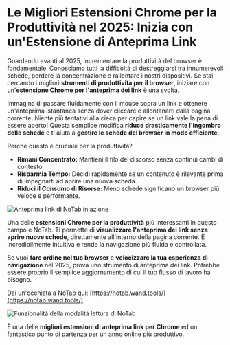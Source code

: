 # Le Migliori Estensioni Chrome per la Produttività nel 2025: Inizia con un'Estensione di Anteprima Link

Guardando avanti al 2025, incrementare la produttività del browser è fondamentale. Conosciamo tutti la difficoltà di destreggiarsi tra innumerevoli schede, perdere la concentrazione e rallentare i nostri dispositivi. Se stai cercando i migliori **strumenti di produttività per il browser**, iniziare con un'**estensione Chrome per l'anteprima dei link** è una svolta.

Immagina di passare fluidamente con il mouse sopra un link e ottenere un'anteprima istantanea senza dover cliccare e allontanarti dalla pagina corrente. Niente più tentativi alla cieca per capire se un link vale la pena di essere aperto! Questa semplice modifica **riduce drasticamente l'ingombro delle schede** e ti aiuta a **gestire le schede del browser in modo efficiente**.

Perché questo è cruciale per la produttività?
*   **Rimani Concentrato:** Mantieni il filo del discorso senza continui cambi di contesto.
*   **Risparmia Tempo:** Decidi rapidamente se un contenuto è rilevante prima di impegnarti ad aprire una nuova scheda.
*   **Riduci il Consumo di Risorse:** Meno schede significano un browser più veloce e performante.

![Anteprima link di NoTab in azione](images/notab1.png)

Una delle **estensioni Chrome per la produttività** più interessanti in questo campo è NoTab. Ti permette di **visualizzare l'anteprima dei link senza aprire nuove schede**, direttamente all'interno della pagina corrente. È incredibilmente intuitiva e rende la navigazione più fluida e controllata.

Se vuoi **fare ordine nel tuo browser** e **velocizzare la tua esperienza di navigazione** nel 2025, prova uno strumento di anteprima dei link. Potrebbe essere proprio il semplice aggiornamento di cui il tuo flusso di lavoro ha bisogno.

Dai un'occhiata a NoTab qui: [https://notab.wand.tools/](https://notab.wand.tools/)

![Funzionalità della modalità lettura di NoTab](images/notab2.png)

È una delle **migliori estensioni di anteprima link per Chrome** ed un fantastico punto di partenza per un anno online più produttivo.
